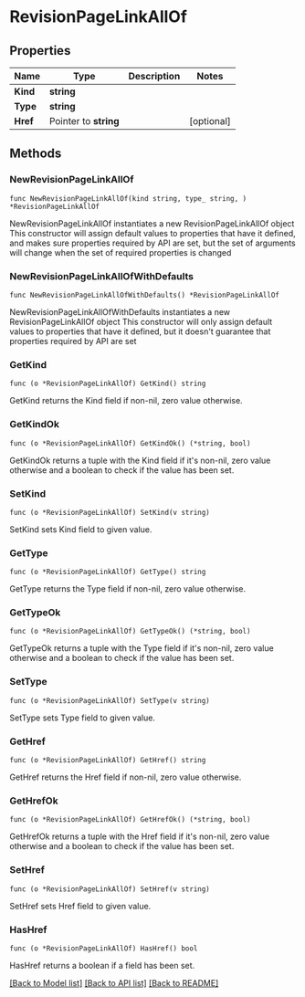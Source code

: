 # RevisionPageLinkAllOf

## Properties

Name | Type | Description | Notes
------------ | ------------- | ------------- | -------------
**Kind** | **string** |  | 
**Type** | **string** |  | 
**Href** | Pointer to **string** |  | [optional] 

## Methods

### NewRevisionPageLinkAllOf

`func NewRevisionPageLinkAllOf(kind string, type_ string, ) *RevisionPageLinkAllOf`

NewRevisionPageLinkAllOf instantiates a new RevisionPageLinkAllOf object
This constructor will assign default values to properties that have it defined,
and makes sure properties required by API are set, but the set of arguments
will change when the set of required properties is changed

### NewRevisionPageLinkAllOfWithDefaults

`func NewRevisionPageLinkAllOfWithDefaults() *RevisionPageLinkAllOf`

NewRevisionPageLinkAllOfWithDefaults instantiates a new RevisionPageLinkAllOf object
This constructor will only assign default values to properties that have it defined,
but it doesn't guarantee that properties required by API are set

### GetKind

`func (o *RevisionPageLinkAllOf) GetKind() string`

GetKind returns the Kind field if non-nil, zero value otherwise.

### GetKindOk

`func (o *RevisionPageLinkAllOf) GetKindOk() (*string, bool)`

GetKindOk returns a tuple with the Kind field if it's non-nil, zero value otherwise
and a boolean to check if the value has been set.

### SetKind

`func (o *RevisionPageLinkAllOf) SetKind(v string)`

SetKind sets Kind field to given value.


### GetType

`func (o *RevisionPageLinkAllOf) GetType() string`

GetType returns the Type field if non-nil, zero value otherwise.

### GetTypeOk

`func (o *RevisionPageLinkAllOf) GetTypeOk() (*string, bool)`

GetTypeOk returns a tuple with the Type field if it's non-nil, zero value otherwise
and a boolean to check if the value has been set.

### SetType

`func (o *RevisionPageLinkAllOf) SetType(v string)`

SetType sets Type field to given value.


### GetHref

`func (o *RevisionPageLinkAllOf) GetHref() string`

GetHref returns the Href field if non-nil, zero value otherwise.

### GetHrefOk

`func (o *RevisionPageLinkAllOf) GetHrefOk() (*string, bool)`

GetHrefOk returns a tuple with the Href field if it's non-nil, zero value otherwise
and a boolean to check if the value has been set.

### SetHref

`func (o *RevisionPageLinkAllOf) SetHref(v string)`

SetHref sets Href field to given value.

### HasHref

`func (o *RevisionPageLinkAllOf) HasHref() bool`

HasHref returns a boolean if a field has been set.


[[Back to Model list]](../README.md#documentation-for-models) [[Back to API list]](../README.md#documentation-for-api-endpoints) [[Back to README]](../README.md)


